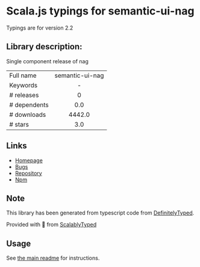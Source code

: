 
# Scala.js typings for semantic-ui-nag

Typings are for version 2.2

## Library description:
Single component release of nag

|                    |                 |
| ------------------ | :-------------: |
| Full name          | semantic-ui-nag |
| Keywords           | - |
| # releases         | 0 |
| # dependents       | 0.0 |
| # downloads        | 4442.0 |
| # stars            | 3.0 |

## Links
- [Homepage](http://www.semantic-ui.com)
- [Bugs](https://github.com/Semantic-Org/Semantic-UI/issues)
- [Repository](https://github.com/Semantic-Org/UI-Nag)
- [Npm](https://www.npmjs.com/package/semantic-ui-nag)
    


## Note
This library has been generated from typescript code from [DefinitelyTyped](https://definitelytyped.org).

Provided with :purple_heart: from [ScalablyTyped](https://github.com/oyvindberg/ScalablyTyped)

## Usage
See [the main readme](../../readme.md) for instructions.


